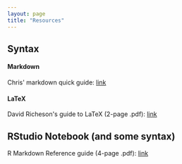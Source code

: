 ```yaml
---
layout: page
title: "Resources"
---
```


## Syntax

#### Markdown
Chris' markdown quick guide: [link](../Misc/CMsMarkdown)

#### LaTeX
David Richeson's guide to LaTeX (2-page .pdf): [link](https://users.dickinson.edu/~richesod/latex/latexcheatsheet.pdf)

## RStudio Notebook (and some syntax)
R Markdown Reference guide (4-page .pdf): [link](https://www.rstudio.com/wp-content/uploads/2015/03/rmarkdown-reference.pdf)